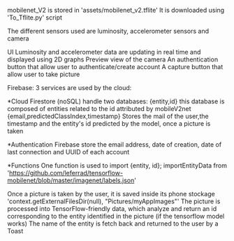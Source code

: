 mobilenet_V2 is stored in 'assets/mobilenet_v2.tflite'
It is downloaded using 'To_Tflite.py' script



The different sensors used are luminosity, accelerometer sensors and camera


UI
Luminosity and accelerometer data are updating in real time and displayed using 2D graphs
Preview view of the camera
An authentication button that allow user to authenticate/create account 
A capture button that allow user to take picture


Firebase: 3 services are used by the cloud: 

*Cloud Firestore (noSQL) handle two databases:
    {entity,id} this database is composed of entities related to the id attributed by mobileV2net
    {email,predictedClassIndex,timestamp}   Stores the mail of the user,the timestamp and the 
                        entity's id predicted by the model, once a picture is taken

*Authentication
Firebase store the email address, date of creation, date of last connection and UUID of each account

*Functions
One function is used to import {entity, id}; importEntityData from 
'https://github.com/leferrad/tensorflow-mobilenet/blob/master/imagenet/labels.json'



Once a picture is taken by the user, it is saved inside its phone stockage
    'context.getExternalFilesDir(null), "Pictures/myAppImages"'
The picture is processed into TensorFlow-friendly data, which analyze and return an id 
    corresponding to the entity identified in the picture (if the tensorflow model works)
The name of the entity is fetch back and returned to the user by a Toast

